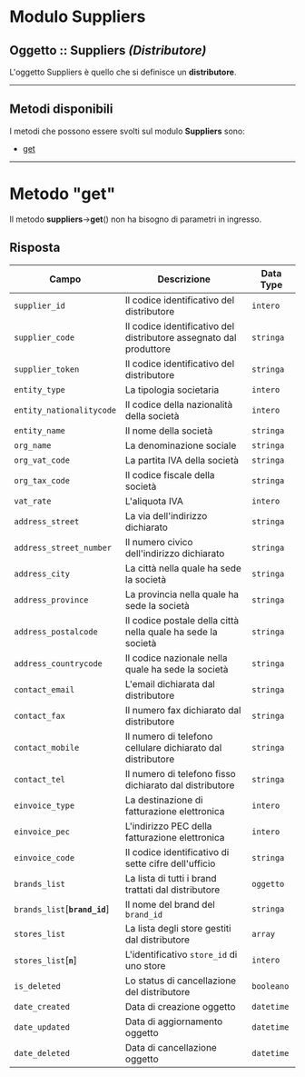 # Modulo Suppliers

## Oggetto :: Suppliers *(Distributore)*
L'oggetto Suppliers è quello che si definisce un **distributore**.  

___

## Metodi disponibili

I metodi che possono essere svolti sul modulo **Suppliers** sono:

- [get](#metodo-get)
___

# Metodo "get"

Il metodo <b>suppliers</b>-><b>get</b>() non ha bisogno di parametri in ingresso.

## Risposta

| Campo                    | Descrizione                                                        | Data Type  |
|--------------------------|--------------------------------------------------------------------|------------|
| `supplier_id`            | Il codice identificativo del distributore                          | `intero`   |
| `supplier_code`          | Il codice identificativo del distributore assegnato dal produttore | `stringa`  |
| `supplier_token`         | Il codice identificativo del distributore                          | `stringa`  |
| `entity_type`            | La tipologia societaria                                            | `intero`   |
| `entity_nationalitycode` | Il codice della nazionalità della società                          | `intero`   |
| `entity_name`            | Il nome della società                                              | `stringa`  |
| `org_name`               | La denominazione sociale                                           | `stringa`  |
| `org_vat_code`           | La partita IVA della società                                       | `stringa`  |
| `org_tax_code`           | Il codice fiscale della società                                    | `stringa`  |
| `vat_rate`               | L'aliquota IVA                                                     | `intero`   |
| `address_street`         | La via dell'indirizzo dichiarato                                   | `stringa`  |
| `address_street_number`  | Il numero civico dell'indirizzo dichiarato                         | `stringa`  |
| `address_city`           | La città nella quale ha sede la società                            | `stringa`  |
| `address_province`       | La provincia nella quale ha sede la società                        | `stringa`  |
| `address_postalcode`     | Il codice postale della città nella quale ha sede la società       | `stringa`  |
| `address_countrycode`    | Il codice nazionale nella quale ha sede la società                 | `stringa`  |
| `contact_email`          | L'email dichiarata dal distributore                                | `stringa`  |
| `contact_fax`            | Il numero fax dichiarato dal distributore                          | `stringa`  |
| `contact_mobile`         | Il numero di telefono cellulare dichiarato dal distributore        | `stringa`  |
| `contact_tel`            | Il numero di telefono fisso dichiarato dal distributore            | `stringa`  |
| `einvoice_type`          | La destinazione di fatturazione elettronica                        | `intero`   |
| `einvoice_pec`           | L'indirizzo PEC della fatturazione elettronica                     | `intero`   |
| `einvoice_code`                 | Il codice identificativo di sette cifre dell'ufficio        | `stringa`  |
| `brands_list`                   | La lista di tutti i brand trattati dal distributore         | `oggetto`  |
| `brands_list`\[**`brand_id`**\] | Il nome del brand del `brand_id`                            | `stringa`  |
| `stores_list`                   | La lista degli store gestiti dal distributore               | `array`    |
| `stores_list`\[**`n`**\]        | L'identificativo `store_id` di uno store                    | `intero`   |
| `is_deleted`                    | Lo status di cancellazione del distributore                 | `booleano` |
| `date_created`           | Data di creazione oggetto                                          | `datetime` |
| `date_updated`           | Data di aggiornamento oggetto                                      | `datetime` |
| `date_deleted`           | Data di cancellazione oggetto                                      | `datetime` |
